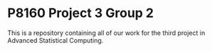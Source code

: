 # P8160 Project 3 Group 2

This is a repository containing all of our work for the third project in Advanced Statistical Computing.
